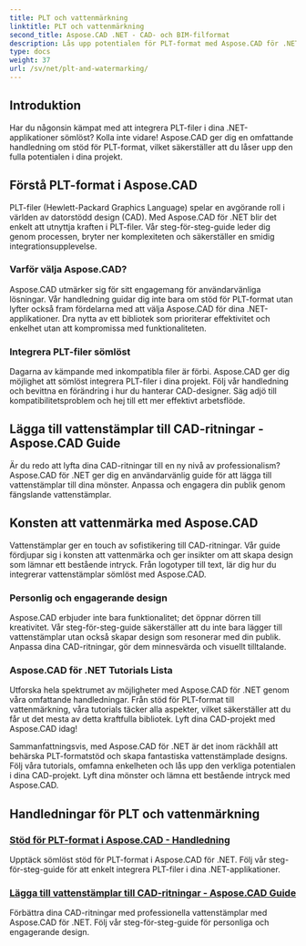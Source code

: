 ```yaml
---
title: PLT och vattenmärkning
linktitle: PLT och vattenmärkning
second_title: Aspose.CAD .NET - CAD- och BIM-filformat
description: Lås upp potentialen för PLT-format med Aspose.CAD för .NET. Integrera enkelt PLT-filer i dina applikationer med våra steg-för-steg tutorials.
type: docs
weight: 37
url: /sv/net/plt-and-watermarking/
---
```


## Introduktion

Har du någonsin kämpat med att integrera PLT-filer i dina .NET-applikationer sömlöst? Kolla inte vidare! Aspose.CAD ger dig en omfattande handledning om stöd för PLT-format, vilket säkerställer att du låser upp den fulla potentialen i dina projekt.

## Förstå PLT-format i Aspose.CAD

PLT-filer (Hewlett-Packard Graphics Language) spelar en avgörande roll i världen av datorstödd design (CAD). Med Aspose.CAD för .NET blir det enkelt att utnyttja kraften i PLT-filer. Vår steg-för-steg-guide leder dig genom processen, bryter ner komplexiteten och säkerställer en smidig integrationsupplevelse.

### Varför välja Aspose.CAD?

Aspose.CAD utmärker sig för sitt engagemang för användarvänliga lösningar. Vår handledning guidar dig inte bara om stöd för PLT-format utan lyfter också fram fördelarna med att välja Aspose.CAD för dina .NET-applikationer. Dra nytta av ett bibliotek som prioriterar effektivitet och enkelhet utan att kompromissa med funktionaliteten.

### Integrera PLT-filer sömlöst

Dagarna av kämpande med inkompatibla filer är förbi. Aspose.CAD ger dig möjlighet att sömlöst integrera PLT-filer i dina projekt. Följ vår handledning och bevittna en förändring i hur du hanterar CAD-designer. Säg adjö till kompatibilitetsproblem och hej till ett mer effektivt arbetsflöde.

## Lägga till vattenstämplar till CAD-ritningar - Aspose.CAD Guide

Är du redo att lyfta dina CAD-ritningar till en ny nivå av professionalism? Aspose.CAD för .NET ger dig en användarvänlig guide för att lägga till vattenstämplar till dina mönster. Anpassa och engagera din publik genom fängslande vattenstämplar.

## Konsten att vattenmärka med Aspose.CAD

Vattenstämplar ger en touch av sofistikering till CAD-ritningar. Vår guide fördjupar sig i konsten att vattenmärka och ger insikter om att skapa design som lämnar ett bestående intryck. Från logotyper till text, lär dig hur du integrerar vattenstämplar sömlöst med Aspose.CAD.

### Personlig och engagerande design

Aspose.CAD erbjuder inte bara funktionalitet; det öppnar dörren till kreativitet. Vår steg-för-steg-guide säkerställer att du inte bara lägger till vattenstämplar utan också skapar design som resonerar med din publik. Anpassa dina CAD-ritningar, gör dem minnesvärda och visuellt tilltalande.

### Aspose.CAD för .NET Tutorials Lista

Utforska hela spektrumet av möjligheter med Aspose.CAD för .NET genom våra omfattande handledningar. Från stöd för PLT-format till vattenmärkning, våra tutorials täcker alla aspekter, vilket säkerställer att du får ut det mesta av detta kraftfulla bibliotek. Lyft dina CAD-projekt med Aspose.CAD idag!

Sammanfattningsvis, med Aspose.CAD för .NET är det inom räckhåll att behärska PLT-formatstöd och skapa fantastiska vattenstämplade designs. Följ våra tutorials, omfamna enkelheten och lås upp den verkliga potentialen i dina CAD-projekt. Lyft dina mönster och lämna ett bestående intryck med Aspose.CAD.
## Handledningar för PLT och vattenmärkning
### [Stöd för PLT-format i Aspose.CAD - Handledning](./plt-format-support-in-aspose-cad/)
Upptäck sömlöst stöd för PLT-format i Aspose.CAD för .NET. Följ vår steg-för-steg-guide för att enkelt integrera PLT-filer i dina .NET-applikationer.
### [Lägga till vattenstämplar till CAD-ritningar - Aspose.CAD Guide](./adding-watermarks-to-cad-drawings/)
Förbättra dina CAD-ritningar med professionella vattenstämplar med Aspose.CAD för .NET. Följ vår steg-för-steg-guide för personliga och engagerande design.